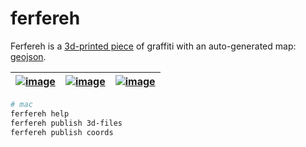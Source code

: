 # ferfereh

Ferfereh is a [3d-printed piece](./3d/gen6-c4.stl) of graffiti with an auto-generated map: [geojson](./coords.geojson).

| [![image](images/gen5.jpg)](https://github.com/kamangir/ferfereh/blob/main/3d/gen5.stl) | [![image](images/gen6-c2.jpg)](https://github.com/kamangir/ferfereh/blob/main/3d/gen6-c4.stl) | [![image](images/gen6-s.jpg)](https://github.com/kamangir/ferfereh/blob/main/3d/gen6-s4.stl) |
|---|---|---| 

```bash
# mac
ferfereh help
ferfereh publish 3d-files
ferfereh publish coords
```
